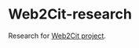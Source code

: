 # Web2Cit-research

Research for [Web2Cit project](https://meta.wikimedia.org/wiki/Grants:Project/Diegodlh/Web2Cit:_Visual_Editor_for_Citoid_Web_Translators).

